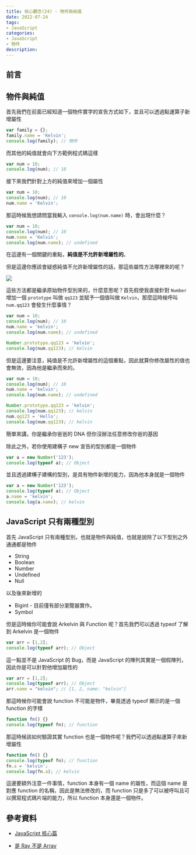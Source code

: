 ```yaml
---
title: 核心觀念(24) - 物件與純值
date: 2022-07-24
tags:
- JavaScript
categories:
- JavaScript
- 物件
description:
---
```


## 前言

## 物件與純值

首先我們在前面已經知道一個物件實字的宣告方式如下，並且可以透過點運算子新增屬性

```javascript
var family = {};
family.name = 'Kelvin';
console.log(family); // 物件
```
而其他的純值就會向下方範例程式碼這樣

```javascript
var num = 10;
console.log(num); // 10

```

接下來我們針對上方的純值來增加一個屬性

```javascript
var num = 10;
console.log(num); // 10
num.name = 'Kelvin';

```
那這時候我想請問當我輸入 `console.log(num.name)` 時，會出現什麼？

```javascript
var num = 10;
console.log(num); // 10
num.name = 'Kelvin';
console.log(num.name); // undefined
```

在這邊有一個關鍵的重點，**純值是不允許新增屬性的**。

但是這邊你應該會疑惑純值不允許新增屬性的話，那這些屬性方法哪裡來的呢？

![](https://i.imgur.com/IdW1SaQ.png)

這些方法都是繼承原始物件型別來的，什麼意思呢？首先假使我直接針對 `Number` 增加一個 `prototype` 叫做 `qq123` 並賦予一個值叫做 `Kelvin`，那麼這時候呼叫 `num.qq123` 會發生什麼事情？


```javascript
var num = 10;
console.log(num); // 10
num.name = 'kelvin';
console.log(num.name); // undefined

Number.prototype.qq123 = 'kelvin';
console.log(num.qq123); // kelvin
```

但是這邊要注意，純值是不允許新增屬性的這個重點，因此就算你修改屬性的值也會無效，因為他是繼承而來的。

```javascript
var num = 10;
console.log(num); // 10
num.name = 'kelvin';
console.log(num.name); // undefined

Number.prototype.qq123 = 'kelvin';
console.log(num.qq123); // kelvin
num.qq123 = 'Hello';
console.log(num.qq123); // kelvin

```
簡單來講，你是繼承你爸爸的 DNA 但你沒辦法任意修改你爸的基因

除此之外，若你使用建構子 new 宣告的型別都是一個物件

```javascript
var a = new Number('123');
console.log(typeof a); // Object

```
並且透過建構子建構的型別，是具有物件新增的能力，因為他本身就是一個物件

```javascript
var a = new Number('123');
console.log(typeof a); // Object
a.name = 'kelvin';
console.log(a.name); // kelvin

```

## JavaScript 只有兩種型別
首先 JavaScript 只有兩種型別，也就是物件與純值，也就是說除了以下型別之外通通都是物件

- String
- Boolean
- Number
- Undefined
- Null

以及後來新增的

- Bigint - 目前僅有部分瀏覽器實作。
- Symbol

但是這時候你可能會說 Arkelvin 與 Function 呢？首先我們可以透過 typeof 了解到 Arkelvin 是一個物件


```javascript
var arr = [1,2];
console.log(typeof arr); // Object
```
這一點並不是 JavaScript 的 Bug，而是 JavaScript 的陣列其實是一個假陣列，因此你是可以針對他增加屬性的

```javascript
var arr = [1,2];
console.log(typeof arr); // Object
arr.name = "kelvin"; // [1, 2, name: "kelvin"]
```

那這時候你可能會說 function 不可能是物件，畢竟透過 typeof 顯示的是一個 function 的字樣

```javascript
function fn() {}
console.log(typeof fn); // function
```
那這時候該如何驗證其實 function 也是一個物件呢？我們可以透過點運算子來新增屬性

```javascript
function fn() {}
console.log(typeof fn); // function
fn.a = 'kelvin';
console.log(fn.a); // kelvin

```

這邊要額外注意一件事情，function 本身有一個 name 的屬性，而這個 name 是對應 function 的名稱，因此是無法修改的，而 function 只是多了可以被呼叫且可以撰寫程式碼片端的能力，所以 function 本身還是一個物件。

## 參考資料
- [JavaScript 核心篇](https://www.hexschool.com/courses/js-core.html)

- [是 Ray 不是 Array](https://israynotarray.com/javascript/20200802/848840847/)